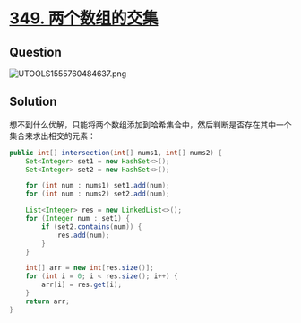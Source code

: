 # [349. 两个数组的交集](https://leetcode-cn.com/problems/intersection-of-two-arrays/)

## Question

![UTOOLS1555760484637.png](https://i.loli.net/2019/04/20/5cbb05671b84a.png)

## Solution

想不到什么优解，只能将两个数组添加到哈希集合中，然后判断是否存在其中一个集合来求出相交的元素：

```java
public int[] intersection(int[] nums1, int[] nums2) {
    Set<Integer> set1 = new HashSet<>();
    Set<Integer> set2 = new HashSet<>();

    for (int num : nums1) set1.add(num);
    for (int num : nums2) set2.add(num);

    List<Integer> res = new LinkedList<>();
    for (Integer num : set1) {
        if (set2.contains(num)) {
            res.add(num);
        }
    }

    int[] arr = new int[res.size()];
    for (int i = 0; i < res.size(); i++) {
        arr[i] = res.get(i);
    }
    return arr;
}
```